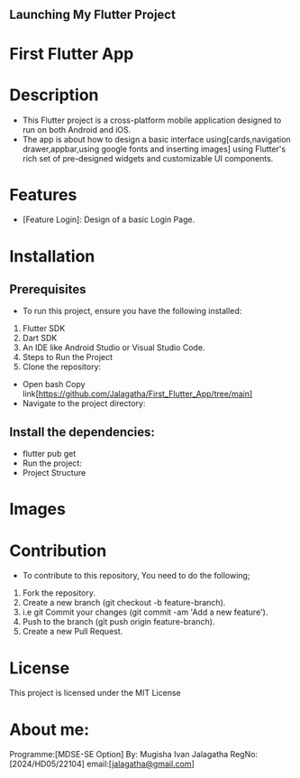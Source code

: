 ## Launching My Flutter Project
# First Flutter App

# Description
- This Flutter project is a cross-platform mobile application designed to run on both Android and iOS.
- The app is about how to design a basic interface using[cards,navigation drawer,appbar,using google fonts and inserting images] using Flutter's rich set of pre-designed widgets and customizable UI components.

# Features
- [Feature Login]: Design of a basic Login Page.

# Installation
## Prerequisites
- To run this project, ensure you have the following installed:

1. Flutter SDK
2. Dart SDK
3. An IDE like Android Studio or Visual Studio Code.
4. Steps to Run the Project
5. Clone the repository:

- Open bash
  Copy link[https://github.com/Jalagatha/First_Flutter_App/tree/main]
- Navigate to the project directory:


## Install the dependencies:


- flutter pub get
- Run the project:
- Project Structure
# Images


# Contribution
- To contribute to this repository, You need to do the following;

1. Fork the repository.
2. Create a new branch (git checkout -b feature-branch).
3. i.e git Commit  your changes (git commit -am 'Add a new feature').
4.  Push to the branch (git push origin feature-branch).
5. Create a new Pull Request.
# License
This project is licensed under the MIT License
# About me:
Programme:[MDSE-SE Option]
By: Mugisha Ivan Jalagatha
RegNo:[2024/HD05/22104]
email:[jalagatha@gmail.com]

